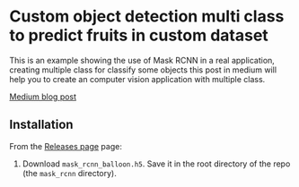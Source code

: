 # Custom object detection multi class to predict fruits in custom dataset 

This is an example showing the use of Mask RCNN in a real application, creating multiple class for classify some objects
this post in medium will help you to create an computer vision application with multiple class.



[Medium blog post](https://medium.com/@bernardo.acaldas/using-maskrcnn-to-predict-tropical-fruits-in-custom-dataset-4f079d05fbe1)




## Installation
From the [Releases page](https://github.com/matterport/Mask_RCNN/releases) page:
1. Download `mask_rcnn_balloon.h5`. Save it in the root directory of the repo (the `mask_rcnn` directory).
